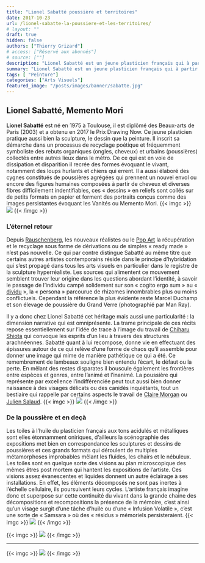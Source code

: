 ```yaml
---
title: "Lionel Sabatté poussière et territoires"
date: 2017-10-23
url: /lionel-sabatte-la-poussiere-et-les-territoires/
# layout: ""
draft: true
hidden: false
authors: ["Thierry Grizard"]
# access: ["Réservé aux abonnés"]
# source: [""]
description: "Lionel Sabatté est un jeune plasticien français qui à partir de rebuts organiques et urbains recrée un bestiaire fantastique et hanté par ce qui reste"
summary: "Lionel Sabatté est un jeune plasticien français qui à partir de rebuts organiques et urbains recrée un bestiaire fantastique et hanté par ce qui reste"
tags: [ "Peinture"]
categories: ["Arts Visuels"]
featured_image: "/posts/images/banner/sabatte.jpg"
---
```

## Lionel Sabatté, Memento Mori

**Lionel Sabatté** est né en 1975 à Toulouse, il est diplômé des Beaux-arts de Paris (2003) et a obtenu en 2017 le Prix Drawing Now. Ce jeune plasticien pratique aussi bien la sculpture, le dessin que la peinture. Il inscrit sa démarche dans un processus de recyclage poétique et fréquemment symboliste des rebuts organiques (ongles, cheveux) et urbains (poussières) collectés entre autres lieux dans le métro. De ce qui est en voie de dissipation et disparition il recrée des formes évoquant le vivant, notamment des loups hurlants et chiens qui errent. Il a aussi élaboré des cygnes constitués de poussières agrégées qui prennent un nouvel envol ou encore des figures humaines composées à partir de cheveux et diverses fibres difficilement indentifiables, ces « dessins » en reliefs sont collés sur de petits formats en papier et forment des portraits conçus comme des images persistantes évoquant les Vanités ou Memento Mori.
{{< imgc >}}
![](/posts/images/sabatte/lionel-sabatte-art-contemporain-exposition-Drawing-Now-sculpture-artiste-peintre-dessinn-installation.017-5.jpg)
{{< /imgc >}}

### L’éternel retour

Depuis [Rauschenberg](/robert-rauschenberg-vaporous-fantasies/), les nouveaux réalistes ou le [Pop Art](/art-et-ironie/) la récupération et le recyclage sous forme de dérivations ou de simples « ready made » n’est pas nouvelle. Ce qui par contre distingue Sabatté au même titre que certains autres artistes contemporains réside dans le principe d’hybridation qui s’est propagé dans tous les arts visuels en particulier dans le registre de la sculpture hyperréaliste. Les sources qui alimentent ce mouvement semblent trouver leur origine dans les questions abordant l’identité, à savoir le passage de l’individu campé solidement sur son « cogito ergo sum » au « [dividu](/antony-gormley-second-body-les-corps-abstraits/) », la « persona » parcourue de rhizomes innombrables plus ou moins conflictuels. Cependant la référence la plus évidente reste Marcel Duchamp et son élevage de poussière du Grand Verre (photographié par Man Ray).

Il y a donc chez Lionel Sabatté cet héritage mais aussi une particularité : la dimension narrative qui est omniprésente. La trame principale de ces récits repose essentiellement sur l’idée de trace à l’image du travail de [Chiharu Shiota](/chiharu-shiota-simplicite-et-evidence/) qui convoque les esprits d’un lieu à travers des structures arachnéennes. Sabatté quant à lui recompose, donne vie en effectuant des épissures autour de ce qui relève d’une forme de chaos qu’il assemble pour donner une image qui mime de manière pathétique ce qui a été. Ce remembrement de lambeaux souligne bien entendu l’écart, le défaut ou la perte. En mêlant des restes disparates il bouscule également les frontières entre espèces et genres, entre l’animé et l’inanimé. La poussière qui représente par excellence l’indifférenciée peut tout aussi bien donner naissance à des visages délicats ou des canidés inquiétants, tout un bestiaire qui rappelle par certains aspects le travail de [Claire Morgan](/claire-morgan/) ou [Julien Salaud](/julien-salaud/).
{{< imgc >}}
![](/posts/images/sabatte/lionel-sabatte-art-contemporain-exposition-Drawing-Now-sculpture-artiste-peintre-dessinn-installation.017-11.jpg)
{{< /imgc >}}

### De la poussière et en deçà

Les toiles à l’huile du plasticien français aux tons acidulés et métalliques sont elles étonnamment oniriques, d’ailleurs la scénographie des expositions met bien en correspondance les sculptures et dessins de poussières et ces grands formats qui déroulent de multiples métamorphoses improbables mêlant les fluides, les chairs et le nébuleux. Les toiles sont en quelque sorte des visions au plan microscopique des mêmes êtres post mortem qui hantent les expositions de l’artiste. Ces visions assez évanescentes et liquides donnent un autre éclairage à ses installations. En effet, les éléments décomposés ne sont pas inertes à l’échelle cellulaire, ils poursuivent leurs cycles. L’artiste français imagine donc et superpose sur cette continuité du vivant dans la grande chaine des décompositions et recompositions la présence de la mémoire, c’est ainsi qu’un visage surgit d’une tâche d’huile ou d’une « Infusion Volatile », c’est une sorte de « Samsara » où des « résidus » mémoriels persisteraient.
{{< imgc >}}
![](/posts/images/sabatte/lionel-sabatte-art-contemporain-exposition-Drawing-Now-sculpture-artiste-peintre-dessinn-installation.017-4.jpg)
{{< /imgc >}}

{{< imgc >}}
![](/posts/images/sabatte/lionel-sabatte-art-contemporain-exposition-Drawing-Now-sculpture-artiste-peintre-dessinn-installation.017-16.jpg)
{{< /imgc >}}

---
{{< imgc >}}
![](/posts/images/sabatte/lionel-sabatte-art-contemporain-exposition-Drawing-Now-sculpture-artiste-peintre-dessinn-installation.001.jpg)
{{< /imgc >}}
